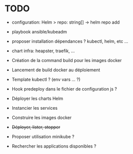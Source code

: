 # TODO

- configuration: Helm > repo: string[] -> helm repo add
- playbook ansible/kubeadm
- proposer installation dépendances ? kubectl, helm, etc ...



- chart infra: heapster, traefik, ...
- Création de la command build pour les images docker
- Lancement de build docker au déploiement
- Template kubectl ? (env vars ... ?)
- Hook predeploy dans le fichier de configuration js ?
- Déployer les charts Helm
- Instancier les services
- Construire les images docker
- ~~Déployer, lister, stopper~~
- Proposer utilisation minikube ?
- Rechercher les applications disponibles ?
